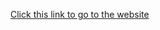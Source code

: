 [Click this link to go to the website](https://github.com/axellekeren/AXELLESCIENCE/blob/master/About.html)
